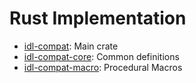 # Rust Implementation

- [idl-compat](./idl-compat): Main crate
- [idl-compat-core](./idl-compat-core): Common definitions
- [idl-compat-macro](./idl-compat-macro): Procedural Macros
